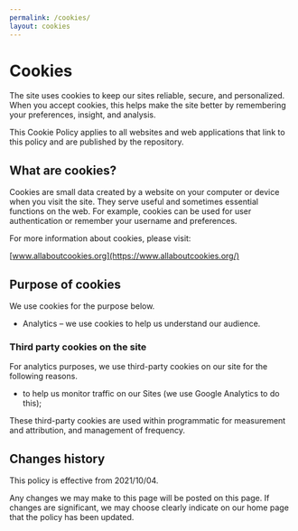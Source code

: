 ```yaml
---
permalink: /cookies/
layout: cookies
---
```


# Cookies

The site uses cookies to keep our sites reliable, secure, and personalized. When you accept cookies, this helps make the site better by remembering your preferences, insight, and analysis.

This Cookie Policy applies to all websites and web applications that link to this policy and are published by the repository.

## What are cookies?

Cookies are small data created by a website on your computer or device when you visit the site. They serve useful and sometimes essential functions on the web. For example, cookies can be used for user authentication or remember your username and preferences.

For more information about cookies, please visit:

[www.allaboutcookies.org](https://www.allaboutcookies.org/)

## Purpose of cookies

We use cookies for the purpose below.

- Analytics – we use cookies to help us understand our audience.

### Third party cookies on the site

For analytics purposes, we use third-party cookies on our site for the following reasons.

- to help us monitor traffic on our Sites (we use Google Analytics to do this);

These third-party cookies are used within programmatic for measurement and attribution, and management of frequency.

## Changes history

This policy is effective from 2021/10/04.

Any changes we may make to this page will be posted on this page. If changes are significant, we may choose clearly indicate on our home page that the policy has been updated.
